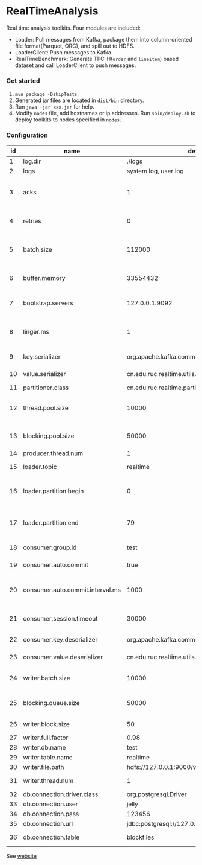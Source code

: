 # RealTimeAnalysis
Real time analysis toolkits.
Four modules are included:
+ Loader: Pull messages from Kafka, package them into column-oriented file format(Parquet, ORC), and spill out to HDFS.
+ LoaderClient: Push messages to Kafka.
+ RealTimeBenchmark: Generate TPC-H(`order` and `lineitem`) based dataset and call LoaderClient to push messages.

### Get started
1. `mvn package -DskipTests`.
2. Generated jar files are located in `dist/bin` directory.
3. Run `java -jar xxx.jar` for help.
4. Modify `nodes` file, add hostnames or ip addresses. Run `sbin/deploy.sh` to deploy toolkits to nodes specified in `nodes`.

### Configuration

id | name        | default value      | comment
-- | ----------- | ------------------ | -------
1  | log.dir     | ./logs             | The directory in which the log data is kept
2  | logs        | system.log, user.log | Enabled loggers
3  | acks        | 1                    | Kafka producer config: the number of acknowledgments the producer requires the leader to have received before considering a request complete
4  | retries     | 0                    | Kafka producer config: setting a value greater than zero will cause the client to resend any record whose send fails
5  | batch.size  | 112000               | Kafka producer config: the producer will attempt to batch records together into fewer requests whenever multiple records are being sent to the same partition.
6  | buffer.memory | 33554432           | Kafka producer config: the total bytes of memory the producer can use to buffer records waiting to be sent to the server
7  | bootstrap.servers | 127.0.0.1:9092 | Kafka producer/consumer config: a list of host/port pairs to use for establishing the initial connection to the Kafka cluster
8  | linger.ms   | 1                    | Kafka producer config: the producer groups together any records that arrive in between requests transmissions into a single batch request
9  | key.serializer | org.apache.kafka.common.serialization.LongSerialize | Kafka producer config: serializer class for key
10 | value.serializer | cn.edu.ruc.realtime.utils.MessageSer | Kafka producer config: serializer class for value
11 | partitioner.class | cn.edu.ruc.realtime.partition.LoaderClientPartitionKafka | Kafka producer config: partitioner class
12 | thread.pool.size | 10000 | `Loader` thread pool size. Default is `Runtime.getRuntime().availableProcessors() * 2`, if this num is larger than default, set as this num, or else as default.
13 | blocking.pool.size | 50000 | `Loader` blocking pool size. The blocking pool is used as buffer between consumer threads and writer threads in `Loader`
14 | producer.thread.num | 1 | `LoaderClient` producer thread num
15 | loader.topic | realtime | Kafka topic name. `Loader` pulls messages from this topic.
16 | loader.partition.begin | 0 | `Loader` pulls messages from some partitions of the topic specified in `loader.topic`, and partitions are ranged from this value and `loader.partition.end`
17 | loader.partition.end | 79 | `Loader` pulls messages from some partitions of the topic specified in `loader.topic`, and partitions are ranged from `loader.partition.begin` and this value
18 | consumer.group.id | test | Kafka consumer group id. Consumers in the same group shares offsets of the topic
19 | consumer.auto.commit | true | Kafka consumer automatically commit offset or manually commit
20 | consumer.auto.commit.interval.ms | 1000 | Kafka consumer config: the frequency in milliseconds that the consumer offsets are auto-committed to Kafka if `consumer.auto.commit` is set to `true`.
21 | consumer.session.timeout | 30000 | Kafka consumer config: the timeout used to detect consumer failures when using Kafka's group management facility
22 | consumer.key.deserializer | org.apache.kafka.common.serialization.LongDeserializer | Kafka consumer config: deserializer class for key
23 | consumer.value.deserializer | cn.edu.ruc.realtime.utils.MessageDer | Kafka consumer config: deserializer class for value
24 | writer.batch.size | 10000 | `Loader` writer batch size. Num of messages are pulled by consumer threads, batched together and pipelined to the writer thread.
25 | blocking.queue.size | 50000 | `Loader` blocking queue size. The blocking queue are pushed by consumer threads, and pulled by the writer thread.
26 | writer.block.size | 50 | Num of batches in a block. The block is spilled out.
27 | writer.full.factor | 0.98 | Deprecated.
28 | writer.db.name | test | Name of database which data is loaded into
29 | writer.table.name | realtime | Name of table which data is loaded into
30 | writer.file.path | hdfs://127.0.0.1:9000/warehouse/test/realtime/ | Path of HDFS which blocks are written into
31 | writer.thread.num | 1 | Num of `Loader` writer thread. Recommended as 1.
32 | db.connection.driver.class | org.postgresql.Driver | Meta database jdbc driver class
33 | db.connection.user | jelly | Meta database user name
34 | db.connection.pass | 123456 | Meta database user password
35 | db.connection.url | jdbc:postgresql://127.0.0.1/metabase | Meta database connection url
36 | db.connection.table | blockfiles | Name of meta table which stores block information

See [website](https://dbiir.github.io/RealtimeAnalysis/)
